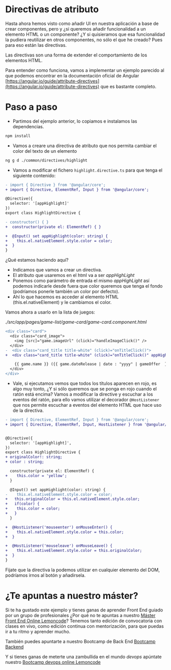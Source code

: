 # Directivas de atributo

Hasta ahora hemos visto como añadir UI en nuestra aplicación a base de crear componentes, pero y ¿si queremos añadir funcionalidad a un elemento HTML o un componente? ¿Y si quisieramos que esa funcionalidad la pudiera reutilizar en otros componentes, no sólo el que he creado? Pues para eso están las directivas.

Las directivas son una forma de extender el comportamiento de los elementos HTML.

Para entender como funciona, vamos a implementar un ejemplo parecido al que podemos encontrar en la documentación oficial de Angular [https://angular.io/guide/attribute-directives](https://angular.io/guide/attribute-directives) que es bastante completo.

# Paso a paso

- Partimos del ejemplo anterior, lo copiamos e instalamos las dependencias.

```bash
npm install
```

- Vamos a creare una directiva de atributo que nos permita cambiar el color del texto de un elemento

```bash
ng g d ./common/directives/highlight
```

- Vamos a modificar el fichero `highlight.directive.ts` para que tenga el siguiente contenido:

```diff
- import { Directive } from '@angular/core';
+ import { Directive, ElementRef, Input } from '@angular/core';

@Directive({
  selector: '[appHighlight]'
})
export class HighlightDirective {

- constructor() { }
+  constructor(private el: ElementRef) { }

+  @Input() set appHighlight(color: string) {
+    this.el.nativeElement.style.color = color;
+  }
}
```

¿Qué estamos haciendo aquí?

- Indicamos que vamos a crear un directiva.
- El atributo que usaremos en el html va a ser _appHighLight_
- Ponemos como parámetro de entrada el mismo _appHighLight_ así podemos indicarle desde fuera que color queremos que tenga el fondo (podríamos ponerle también un color por defecto).
- Ahí lo que hacemos es acceder al elemento HTML (this.el.nativeElement) y le cambiamos el color.

Vamos ahora a usarlo en la lista de juegos:

_./src/app/pages/game-list/game-card/game-card.component.html_

```diff
<div class="card">
  <div class="card_image">
    <img [src]="game.imageUrl" (click)="handleImageClick()" />
  </div>
-  <div class="card_title title-white" (click)="onTitleClick()">
+  <div class="card_title title-white" (click)="onTitleClick()" appHighlight="red">

    {{ game.name }} ({{ game.dateRelease | date : "yyyy" | gameOffer  }})
  </div>
</div>
```

- Vale, si ejecutamos vemos que todos los títulos aparecen en rojo, es algo muy tonto, ¿Y si sólo queremos que se ponga en rojo cuando el ratón está encima? Vamos a modificar la directive y escuchar a los eventos del ratón, para ello vamos utilizar el decorador `@HostListener` que nos permite escuchar a eventos del elemento HTML que hace uso de la directiva.

```diff
- import { Directive, ElementRef, Input } from '@angular/core';
+ import { Directive, ElementRef, Input, HostListener } from '@angular/core';


@Directive({
  selector: '[appHighlight]',
})
export class HighlightDirective {
+ originalColor!: string;
+ color : string;

  constructor(private el: ElementRef) {    
+    this.color = 'yellow';
  }

  @Input() set appHighlight(color: string) {
-    this.el.nativeElement.style.color = color;
+   this.originalColor = this.el.nativeElement.style.color;
+   if(color) {
+    this.color = color;
+   }
  }

+  @HostListener('mouseenter') onMouseEnter() {
+    this.el.nativeElement.style.color = this.color;
+  }

+  @HostListener('mouseleave') onMouseLeave() {
+    this.el.nativeElement.style.color = this.originalColor;
+  }
}
```

Fijate que la directiva la podemos utilizar en cualquier elemento del DOM, podríamos irnos al botón y añadirsela.

# ¿Te apuntas a nuestro máster?

Si te ha gustado este ejemplo y tienes ganas de aprender Front End guiado por un grupo de profesionales ¿Por qué no te apuntas a nuestro [Máster Front End Online Lemoncode](https://lemoncode.net/master-frontend#inicio-banner)? Tenemos tanto edición de convocatoria con clases en vivo, como edición continua con mentorización, para que puedas ir a tu ritmo y aprender mucho.

También puedes apuntarte a nuestro Bootcamp de Back End [Bootcamp Backend](https://lemoncode.net/bootcamp-backend#inicio-banner)

Y si tienes ganas de meterte una zambullida en el mundo _devops_ apúntate nuestro [Bootcamp devops online Lemoncode](https://lemoncode.net/bootcamp-devops#bootcamp-devops/inicio)
